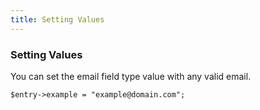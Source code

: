 ```yaml
---
title: Setting Values
---
```


### Setting Values

You can set the email field type value with any valid email.

    $entry->example = "example@domain.com";

